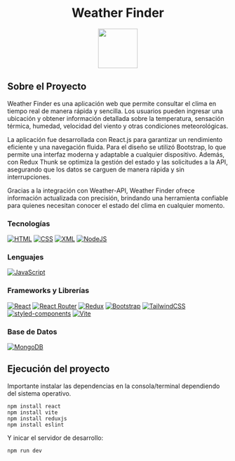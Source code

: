 <div align="center">

  # Weather Finder

  <img src="https://cdn2.iconfinder.com/data/icons/ios-14-custom-application/62/application-12-256.png" height="90">
  <br>
  

  
</div>

## Sobre el Proyecto

Weather Finder es una aplicación web que permite consultar el clima en tiempo real de manera rápida y sencilla. Los usuarios pueden ingresar una ubicación y obtener información detallada sobre la temperatura, sensación térmica, humedad, velocidad del viento y otras condiciones meteorológicas.

La aplicación fue desarrollada con React.js para garantizar un rendimiento eficiente y una navegación fluida. Para el diseño se utilizó Bootstrap, lo que permite una interfaz moderna y adaptable a cualquier dispositivo. Además, con Redux Thunk se optimiza la gestión del estado y las solicitudes a la API, asegurando que los datos se carguen de manera rápida y sin interrupciones.

Gracias a la integración con Weather-API, Weather Finder ofrece información actualizada con precisión, brindando una herramienta confiable para quienes necesitan conocer el estado del clima en cualquier momento.

### Tecnologías
  [![HTML](https://img.shields.io/badge/HTML-%23E34F26.svg?logo=html5&logoColor=white)](#)
  [![CSS](https://img.shields.io/badge/CSS-1572B6?logo=css3&logoColor=fff)](#)
  [![XML](https://img.shields.io/badge/XML-767C52?logo=xml&logoColor=fff)](#)
  [![NodeJS](https://img.shields.io/badge/Node.js-6DA55F?logo=node.js&logoColor=white)](#)
### Lenguajes
  [![JavaScript](https://img.shields.io/badge/JavaScript-F7DF1E?logo=javascript&logoColor=000)](#)
###  Frameworks y Librerías 
  [![React](https://img.shields.io/badge/React-%2320232a.svg?logo=react&logoColor=%2361DAFB)](#)
  [![React Router](https://img.shields.io/badge/React_Router-CA4245?logo=react-router&logoColor=white)](#)
  [![Redux](https://img.shields.io/badge/Redux-764ABC?logo=redux&logoColor=fff)](#)
  [![Bootstrap](https://img.shields.io/badge/Bootstrap-7952B3?logo=bootstrap&logoColor=fff)](#)
  [![TailwindCSS](https://img.shields.io/badge/Tailwind%20CSS-%2338B2AC.svg?logo=tailwind-css&logoColor=white)](#)
  [![styled-components](https://img.shields.io/badge/styled--components-DB7093?logo=styledcomponents&logoColor=fff)](#)
  [![Vite](https://img.shields.io/badge/Vite-646CFF?logo=vite&logoColor=fff)](#)
### Base de Datos
  [![MongoDB](https://img.shields.io/badge/MongoDB-%234ea94b.svg?logo=mongodb&logoColor=white)](#)

## Ejecución del proyecto
Importante instalar las dependencias en la consola/terminal dependiendo del sistema operativo.
```properties
npm install react
npm install vite
npm install reduxjs
npm install eslint

```  
Y inicar el servidor de desarrollo:
```properties
npm run dev
```  
